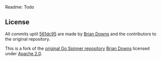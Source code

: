 Readme: Todo

## License
All commits uptil [561dc95](https://github.com/AnishDe12020/spinner/commit/561dc95eeadf7fc57c2fe6ce2253f0f3361c0f75) are made by [Brian Downs](https://github.com/briandowns) and the contributors to the original repository.

This is a fork of the [original Go Spinner repository](https://github.com/briandowns/spinner) [Brian Downs](https://github.com/briandowns) licensed under [Apache 2.0](https://www.apache.org/licenses/LICENSE-2.0).
